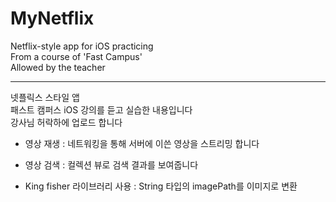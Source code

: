 # MyNetflix

Netflix-style app for iOS practicing  
From a course of 'Fast Campus'  
Allowed by the teacher  
*** 
넷플릭스 스타일 앱  
패스트 캠퍼스 iOS 강의를 듣고 실습한 내용입니다  
강사님 허락하에 업로드 합니다  

- 영상 재생 : 네트워킹을 통해 서버에 이쓴 영상을 스트리밍 합니다  
- 영상 검색 : 컬렉션 뷰로 검색 결과를 보여줍니다  

- King fisher 라이브러리 사용 : String 타입의 imagePath를 이미지로 변환  
